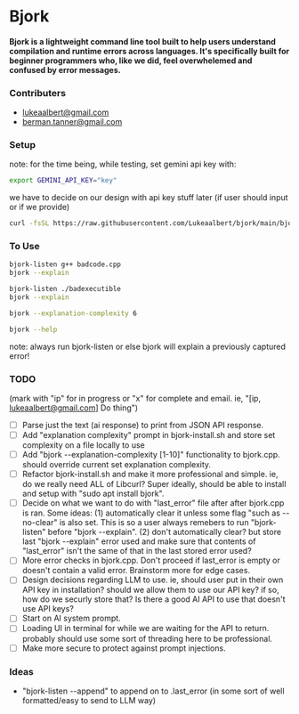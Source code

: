 # Bjork
#### Bjork is a lightweight command line tool built to help users understand compilation and runtime errors across languages. It's specifically built for beginner programmers who, like we did, feel overwhelemed and confused by error messages.

### Contributers
* lukeaalbert@gmail.com
* berman.tanner@gmail.com

### Setup

 note: for the time being, while testing, set gemini api key with:
```bash
export GEMINI_API_KEY="key"
```
we have to decide on our design with api key stuff later (if user should input or if we provide)

```bash
curl -fsSL https://raw.githubusercontent.com/Lukeaalbert/bjork/main/bjork-tools/bjork-install.sh | bash
```

### To Use
```bash
bjork-listen g++ badcode.cpp
bjork --explain
```
```bash
bjork-listen ./badexecutible
bjork --explain
```
```bash
bjork --explanation-complexity 6
```
```bash
bjork --help
```

note: always run bjork-listen or else bjork will explain a previously captured error!

### TODO
(mark with "ip" for in progress or "x" for complete and email. ie,
"[ip, lukeaalbert@gmail.com] Do thing")
* [ ] Parse just the text (ai response) to print from JSON API response.
* [ ] Add "explanation complexity" prompt in bjork-install.sh and store set complexity on a file locally to use
* [ ] Add "bjork --explanation-complexity [1-10]" functionality to bjork.cpp. should override current set explanation complexity.
* [ ] Refactor bjork-install.sh and make it more professional and simple. ie, do we really need ALL of Libcurl? Super ideally, should be able to install and setup with "sudo apt install bjork".
* [ ] Decide on what we want to do with "last_error" file after after bjork.cpp is ran. Some ideas: (1) automatically clear it unless some flag "such as --no-clear" is also set. This is so a user always remebers to run "bjork-listen" before "bjork --explain". (2) don't automatically clear? but store last "bjork --explain" error used and make sure that contents of "last_error" isn't the same of that in the last stored error used?
* [ ] More error checks in bjork.cpp. Don't proceed if last_error is empty or doesn't contain a valid error. Brainstorm more for edge cases. 
* [ ] Design decisions regarding LLM to use. ie, should user put in their own API key in installation? should we allow them to use our API key? if so, how do we securly store that? Is there a good AI API to use that doesn't use API keys?
* [ ] Start on AI system prompt.
* [ ] Loading UI in terminal for while we are waiting for the API to return. probably should use some sort of threading here to be professional.
* [ ] Make more secure to protect against prompt injections.

### Ideas

*  "bjork-listen --append" to append on to .last_error (in some sort of well formatted/easy to send to LLM way)